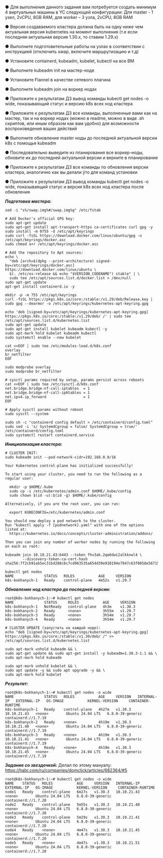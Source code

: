 ● Для выполнения данного задания вам потребуется создать минимум 4 виртуальных машины в YC следующей конфигурации:
Для master - 1 узел, 2vCPU, 8GB RAM, для worker – 3 узла, 2vCPU, 8GB RAM

● Версия создаваемого кластера должна быть на одну ниже чем актуальная версия kubernetes на момент выполнения (т.е если последняя актуальная версия 1.30.x, то ставим 1.29.x)

● Выполните подготовительные работы на узлах в соответствии с инструкцией (отключить swap, включите маршрутизацию и т.д)

● Установите containerd, kubeadm, kubelet, kubectl на все ВМ

● Выполните kubeadm init на мастер-ноде

● Установите Flannel в качестве сетевого плагина

● Выполните kubeadm join на воркер нодах

● Приложите к результатам ДЗ вывод команды kubectl get nodes -o wide, показывающий статус и версию k8s всех нод кластера

● Приложите к результатам ДЗ все команды, выполненные вами как на мастер, так и на воркер нодах (можно в readme, можно в виде .sh скриптов, или иным образом как вам удобно) для возможности воспроизведения ваших действий

● Выполните обновление master ноды до последней актуальной версии k8s с помощья kubeadm

● Последовательно выведите из планирования все воркер-ноды, обновите их до последней актуальной версии и верните в планирование

● Приложите к результатам ДЗ все команды по обновления версии кластера, аналогично как вы делали ÿто для команд установки

● Приложите к результатам ДЗ вывод команды kubectl get nodes -o wide, показываящий статус и версия k8s всех нод кластера после обновления


***Подготовка мастера:***
```
sed -i "s%/swap.img%#/swap.img%g" /etc/fstab

# Add Docker's official GPG key:
sudo apt-get update
sudo apt-get install apt-transport-https ca-certificates curl gpg -y
sudo install -m 0755 -d /etc/apt/keyrings
sudo curl -fsSL https://download.docker.com/linux/ubuntu/gpg -o /etc/apt/keyrings/docker.asc
sudo chmod a+r /etc/apt/keyrings/docker.asc
 
# Add the repository to Apt sources:
echo \
  "deb [arch=$(dpkg --print-architecture) signed-by=/etc/apt/keyrings/docker.asc] https://download.docker.com/linux/ubuntu \
  $(. /etc/os-release && echo "$VERSION_CODENAME") stable" | \
  sudo tee /etc/apt/sources.list.d/docker.list > /dev/null
sudo apt-get update
apt-get install containerd.io -y

mkdir -p -m 755 /etc/apt/keyrings
curl -fsSL https://pkgs.k8s.io/core:/stable:/v1.29/deb/Release.key | sudo gpg --dearmor -o /etc/apt/keyrings/kubernetes-apt-keyring.gpg

echo 'deb [signed-by=/etc/apt/keyrings/kubernetes-apt-keyring.gpg] https://pkgs.k8s.io/core:/stable:/v1.29/deb/ /' | sudo tee /etc/apt/sources.list.d/kubernetes.list
sudo apt-get update
sudo apt-get install kubelet kubeadm kubectl -y
sudo apt-mark hold kubelet kubeadm kubectl
sudo systemctl enable --now kubelet

cat <<EOF | sudo tee /etc/modules-load.d/k8s.conf
overlay
br_netfilter
EOF

sudo modprobe overlay
sudo modprobe br_netfilter

# sysctl params required by setup, params persist across reboots
cat <<EOF | sudo tee /etc/sysctl.d/k8s.conf
net.bridge.bridge-nf-call-iptables  = 1
net.bridge.bridge-nf-call-ip6tables = 1
net.ipv4.ip_forward                 = 1
EOF

# Apply sysctl params without reboot
sudo sysctl --system

sudo sh -c "containerd config default > /etc/containerd/config.toml"
sudo sed -i 's/ SystemdCgroup = false/ SystemdCgroup = true/' /etc/containerd/config.toml
sudo systemctl restart containerd.service
```

***Инициализация кластера:***
```
# CLUSTER INIT:
sudo kubeadm init --pod-network-cidr=192.168.0.0/16

Your Kubernetes control-plane has initialized successfully!

To start using your cluster, you need to run the following as a regular user:

  mkdir -p $HOME/.kube
  sudo cp -i /etc/kubernetes/admin.conf $HOME/.kube/config
  sudo chown $(id -u):$(id -g) $HOME/.kube/config

Alternatively, if you are the root user, you can run:

  export KUBECONFIG=/etc/kubernetes/admin.conf

You should now deploy a pod network to the cluster.
Run "kubectl apply -f [podnetwork].yaml" with one of the options listed at:
  https://kubernetes.io/docs/concepts/cluster-administration/addons/

Then you can join any number of worker nodes by running the following on each as root:

kubeadm join 10.10.21.43:6443 --token fhv3ak.2qe6dwi2alkknwl4 \
        --discovery-token-ca-cert-hash sha256:7f2cb91ab5ec31bd288c6c7cd963535a654d39e910194e7947c63f0858e56715

kubectl get nodes
NAME              STATUS   ROLES           AGE     VERSION
k8s-bokhanych-1   Ready    control-plane   4m52s   v1.29.7
```

***Обновление нод кластера до последней версии:***
```
root@k8s-bokhanych-1:~# kubectl get nodes
NAME              STATUS     ROLES           AGE     VERSION
k8s-bokhanych-1   NotReady   control-plane   4h3m    v1.30.3
k8s-bokhanych-2   Ready      <none>          3h55m   v1.29.7
k8s-bokhanych-3   Ready      <none>          3h54m   v1.29.7
k8s-bokhanych-4   Ready      <none>          3h54m   v1.29.7

# CLUSTER UPDATE (запустить на каждой ноде):
echo "deb [signed-by=/etc/apt/keyrings/kubernetes-apt-keyring.gpg] https://pkgs.k8s.io/core:/stable:/v1.30/deb/ /" >> /etc/apt/sources.list.d/kubernetes.list

sudo apt-mark unhold kubeadm && \
sudo apt-get update && sudo apt-get install -y kubeadm=1.30.3-1.1 && \
sudo apt-mark hold kubeadm

sudo apt-mark unhold kubelet && \
sudo apt update -y && sudo apt upgrade -y && \
sudo apt-mark hold kubelet
```

***Результат:***
```
root@k8s-bokhanych-1:~# kubectl get nodes -o wide
NAME              STATUS   ROLES           AGE     VERSION   INTERNAL-IP   EXTERNAL-IP   OS-IMAGE           KERNEL-VERSION     CONTAINER-RUNTIME
k8s-bokhanych-1   Ready    control-plane   4h27m   v1.30.3   10.10.21.43   <none>        Ubuntu 24.04 LTS   6.8.0-39-generic   containerd://1.7.19
k8s-bokhanych-2   Ready    <none>          4h19m   v1.30.3   10.10.21.40   <none>        Ubuntu 24.04 LTS   6.8.0-39-generic   containerd://1.7.19
k8s-bokhanych-3   Ready    <none>          4h19m   v1.30.3   10.10.21.41   <none>        Ubuntu 24.04 LTS   6.8.0-39-generic   containerd://1.7.19
k8s-bokhanych-4   Ready    <none>          4h19m   v1.30.3   10.10.21.45   <none>        Ubuntu 24.04 LTS   6.8.0-39-generic   containerd://1.7.19
```


***Задание со звездочкой:***
Делал по этому мануалу: https://habr.com/ru/companies/domclick/articles/682364/#5
```
root@k8s-bokhanych-1:~# kubectl get nodes -o wide
NAME    STATUS   ROLES           AGE     VERSION   INTERNAL-IP   EXTERNAL-IP   OS-IMAGE           KERNEL-VERSION     CONTAINER-RUNTIME
node1   Ready    control-plane   6m27s   v1.30.3   10.10.21.43   <none>        Ubuntu 24.04 LTS   6.8.0-39-generic   containerd://1.7.20
node2   Ready    control-plane   5m55s   v1.30.3   10.10.21.40   <none>        Ubuntu 24.04 LTS   6.8.0-39-generic   containerd://1.7.20
node3   Ready    control-plane   5m29s   v1.30.3   10.10.21.41   <none>        Ubuntu 24.04 LTS   6.8.0-39-generic   containerd://1.7.20
node4   Ready    <none>          4m47s   v1.30.3   10.10.21.45   <none>        Ubuntu 24.04 LTS   6.8.0-39-generic   containerd://1.7.20
node5   Ready    <none>          4m47s   v1.30.3   10.10.21.51   <none>        Ubuntu 24.04 LTS   6.8.0-39-generic   containerd://1.7.20
```
